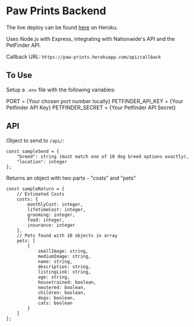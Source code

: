 # Paw Prints Backend

The live deploy can be found [here](https://paw-prints.herokuapp.com/) on Heroku.

Uses Node.js with Express, integrating with Nationwide's API and the PetFinder API.

Callback URL: `https://paw-prints.herokuapp.com/api/callback`

## To Use

Setup a `.env` file with the following variables:

PORT = {Your chosen port number locally}
PETFINDER_API_KEY = {Your Petfinder API Key}
PETFINDER_SECRET = {Your Petfinder API Secret}


## API

Object to send to `/api/`:

```
const sampleSend = {
    "breed": string (must match one of 10 dog breed options exactly),
    "location": integer
};
```

Returns an object with two parts - "costs" and "pets"

```
const sampleReturn = {
    // Estimated Costs
    costs: {
        monthlyCost: integer,
        lifetimeCost: integer,
        grooming: integer,
        food: integer,
        insurance: integer
    },
    // Pets found with 10 objects in array
    pets: [
        {
            smallImage: string,
            mediumImage: string,
            name: string,
            description: string,
            listingLink: string,
            age: string,
            housetrained: boolean,
            neutered: boolean,
            children: boolean,
            dogs: boolean,
            cats: boolean
        }
    ]
};
```